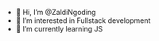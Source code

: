 - 👋 Hi, I’m @ZaldiNgoding
- 👀 I’m interested in Fullstack development
- 🌱 I’m currently learning JS


<!---
ZaldiNgoding/ZaldiNgoding is a ✨ special ✨ repository because its `README.md` (this file) appears on your GitHub profile.
You can click the Preview link to take a look at your changes.
--->
